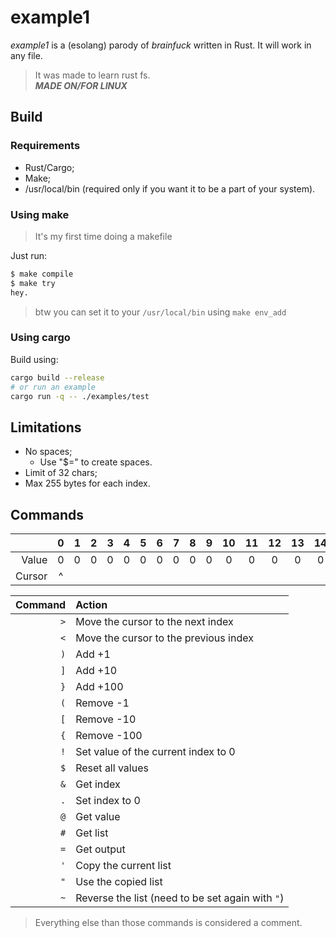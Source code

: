 # example1

_example1_ is a (esolang) parody of _brainfuck_ written in Rust. It will work in any file.

> It was made to learn rust fs.  
> _**MADE ON/FOR LINUX**_

## Build

### Requirements

- Rust/Cargo;
- Make;
- /usr/local/bin (required only if you want it to be a part of your system).

### Using make

> It's my first time doing a makefile

Just run:

```bash
$ make compile
$ make try
hey.
```

> btw you can set it to your `/usr/local/bin` using `make env_add`

### Using cargo

Build using:

```bash
cargo build --release
# or run an example
cargo run -q -- ./examples/test
```

## Limitations

- No spaces;
  - Use "$=" to create spaces.
- Limit of 32 chars;
- Max 255 bytes for each index.

## Commands

| | 0 | 1 | 2 | 3 | 4 | 5 | 6 | 7 | 8 | 9 | 10 | 11 | 12 | 13 | 14 | 15 | ..31
|   -:   | :-: | :-: | :-: | :-: | :-: | :-: | :-: | :-: | :-: | :-: | :--: | :--: | :--: | :--: | :--: | :--: | :--:
| Value | 0 | 0 | 0 | 0 | 0 | 0 | 0 | 0 | 0 | 0 | 0  | 0  | 0  | 0  | 0  | 0  | ..
| Cursor | ^ |   |   |   |   |   |   |   |   |   |    |    |    |    |    |    |

| Command | Action
| -:      | :-
| `>`     | Move the cursor to the next index
| `<`     | Move the cursor to the previous index
| `)`     | Add +1
| `]`     | Add +10
| `}`     | Add +100
| `(`     | Remove -1
| `[`     | Remove -10
| `{`     | Remove -100
| `!`     | Set value of the current index to 0
| `$`     | Reset all values
| `&`     | Get index
| `.`     | Set index to 0
| `@`     | Get value
| `#`     | Get list
| `=`     | Get output
| `'`     | Copy the current list
| `"`     | Use the copied list
| `~`     | Reverse the list (need to be set again with `"`)

> Everything else than those commands is considered a comment.
